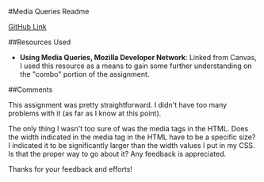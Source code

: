 
#Media Queries Readme

[GitHub Link](https://github.com/adibella/hw_mq_dibella_andrew)

##Resources Used
* **Using Media Queries, Mozilla Developer Network**: Linked from Canvas, I used this resource as a means to gain some further understanding on the "combo" portion of the assignment.  

##Comments

This assignment was pretty straightforward. I didn't have too many problems with it (as far as I know at this point).

The only thing I wasn't too sure of was the media tags in the HTML. Does the width indicated in the media tag in the HTML have to be a specific size? I indicated it to be significantly larger than the width values I put in my CSS. Is that the proper way to go about it? Any feedback is appreciated.  


Thanks for your feedback and efforts!